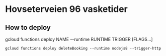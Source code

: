 # Hovseterveien 96 vasketider

## How to deploy
gcloud functions deploy NAME --runtime RUNTIME TRIGGER [FLAGS...]

```
gcloud functions deploy deleteBooking --runtime nodejs8 --trigger-http
```
